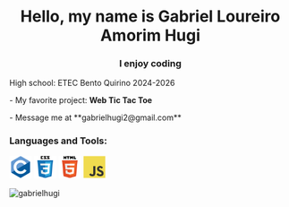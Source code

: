 <h1 align="center">Hello, my name is Gabriel Loureiro Amorim Hugi</h1>
<h3 align="center">I enjoy coding</h3>
<p>High school: ETEC Bento Quirino 2024-2026</p>
<p>
- My favorite project: <strong>Web Tic Tac Toe</strong>
</p>
<p>
- Message me at **gabrielhugi2@gmail.com**
</p>

<h3 align="left">Languages and Tools:</h3>
<p align="left"> 
<img src="https://raw.githubusercontent.com/devicons/devicon/master/icons/c/c-original.svg" alt="c" width="40" height="40"/> 
<img src="https://raw.githubusercontent.com/devicons/devicon/master/icons/css3/css3-original-wordmark.svg" alt="css3" width="40" height="40"/>
<img src="https://raw.githubusercontent.com/devicons/devicon/master/icons/html5/html5-original-wordmark.svg" alt="html5" width="40" height="40"/>
<img src="https://raw.githubusercontent.com/devicons/devicon/master/icons/javascript/javascript-original.svg" alt="javascript" width="40" height="40"/>
</p>

<p><img align="center" src="https://github-readme-stats.vercel.app/api/top-langs?username=gabrielhugi&show_icons=true&theme=cobalt&title_color=26a269&text_color=26a269&locale=en&layout=compact" alt="gabrielhugi" /></p>


